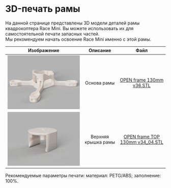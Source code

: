# 3D-печать рамы

На данной странице представлены 3D модели деталей рамы квадрокоптера Race Mini. Вы можете использовать их для самостоятельной печати запасных частей.  
Мы рекомендуем начать освоение Race Mini именно с этой рамы.

Изображение | Описание | Файл
:----------:|:--------:|:----:
![_image](img/3D/OPEN_frame.png)|Основа рамы|<a href="../res/OPEN frame 130mm v36.STL" download>OPEN frame 130mm v36.STL</a>
![_image](img/3D/OPEN_frame_top.png)|Верхняя крышка рамы|<a href="../res/OPEN frame TOP 130mm v34_04.STL" download>OPEN frame TOP 130mm v34_04.STL</a>

Рекомендуемые параметры печати: материал: PETG/ABS; заполнение: 100%.
